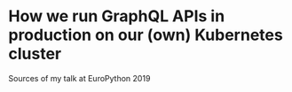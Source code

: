# How we run GraphQL APIs in production on our (own) Kubernetes cluster

Sources of my talk at EuroPython 2019
